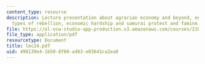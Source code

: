 ```yaml
---
content_type: resource
description: Lecture presentation about agrarian economy and beyond, enormous inequalities,
  types of rebellion, economic hardship and samurai protest and famine of 1783.
file: https://ol-ocw-studio-app-production.s3.amazonaws.com/courses/21h-522-japan-in-the-age-of-the-samurai-history-and-film-fall-2006/498139e41b508f60a463e83641ca2ea0_lec24.pdf
file_type: application/pdf
resourcetype: Document
title: lec24.pdf
uid: 498139e4-1b50-8f60-a463-e83641ca2ea0
---
```

